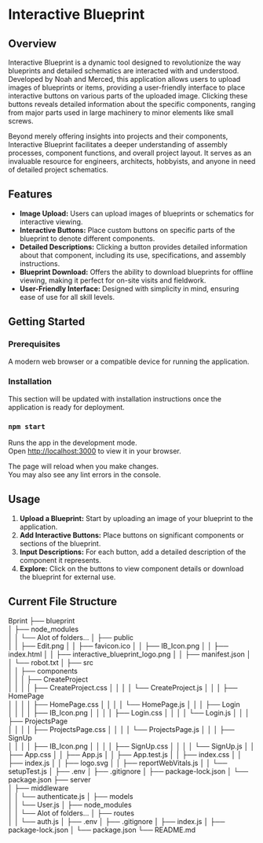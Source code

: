 # Interactive Blueprint

## Overview
Interactive Blueprint is a dynamic tool designed to revolutionize the way blueprints and detailed schematics are interacted with and understood. Developed by Noah and Merced, this application allows users to upload images of blueprints or items, providing a user-friendly interface to place interactive buttons on various parts of the uploaded image. Clicking these buttons reveals detailed information about the specific components, ranging from major parts used in large machinery to minor elements like small screws.

Beyond merely offering insights into projects and their components, Interactive Blueprint facilitates a deeper understanding of assembly processes, component functions, and overall project layout. It serves as an invaluable resource for engineers, architects, hobbyists, and anyone in need of detailed project schematics.

## Features
- **Image Upload:** Users can upload images of blueprints or schematics for interactive viewing.
- **Interactive Buttons:** Place custom buttons on specific parts of the blueprint to denote different components.
- **Detailed Descriptions:** Clicking a button provides detailed information about that component, including its use, specifications, and assembly instructions.
- **Blueprint Download:** Offers the ability to download blueprints for offline viewing, making it perfect for on-site visits and fieldwork.
- **User-Friendly Interface:** Designed with simplicity in mind, ensuring ease of use for all skill levels.

## Getting Started

### Prerequisites
A modern web browser or a compatible device for running the application.

### Installation
This section will be updated with installation instructions once the application is ready for deployment.

### `npm start`
Runs the app in the development mode.\
Open [http://localhost:3000](http://localhost:3000) to view it in your browser.

The page will reload when you make changes.\
You may also see any lint errors in the console.

## Usage
1. **Upload a Blueprint:** Start by uploading an image of your blueprint to the application.
2. **Add Interactive Buttons:** Place buttons on significant components or sections of the blueprint.
3. **Input Descriptions:** For each button, add a detailed description of the component it represents.
4. **Explore:** Click on the buttons to view component details or download the blueprint for external use.

## Current File Structure

Bprint
├── blueprint\
│   ├── node_modules\
│   │   └── Alot of folders...
│   ├── public\
│   │   ├── Edit.png
│   │   ├── favicon.ico
│   │   ├── IB_Icon.png
│   │   ├── index.html
│   │   ├── interactive_blueprint_logo.png
│   │   ├── manifest.json
│   │   └── robot.txt
│   ├── src\
│   │   ├── components\
│   │   │   ├── CreateProject\
│   │   │   │   ├── CreateProject.css
│   │   │   │   └── CreateProject.js
│   │   │   ├── HomePage\
│   │   │   │   ├── HomePage.css
│   │   │   │   └── HomePage.js
│   │   │   ├── Login\
│   │   │   │   ├── IB_Icon.png
│   │   │   │   ├── Login.css
│   │   │   │   └── Login.js
│   │   │   ├── ProjectsPage\
│   │   │   │   ├── ProjectsPage.css
│   │   │   │   └── ProjectsPage.js
│   │   │   ├── SignUp\
│   │   │   │   ├── IB_Icon.png
│   │   │   │   ├── SignUp.css
│   │   │   │   └── SignUp.js
│   │   ├── App.css
│   │   ├── App.js
│   │   ├── App.test.js
│   │   ├── index.css
│   │   ├── index.js
│   │   ├── logo.svg
│   │   ├── reportWebVitals.js
│   │   └── setupTest.js
│   ├── .env
│   ├── .gitignore
│   ├── package-lock.json
│   └── package.json
├── server\
│   ├── middleware\
│   │   └── authenticate.js
│   ├── models\
│   │   └── User.js
│   ├── node_modules\
│   │   └── Alot of folders...
│   ├── routes\
│   │   └── auth.js
│   ├── .env
│   ├── .gitignore
│   ├── index.js
│   ├── package-lock.json
│   └── package.json
└── README.md